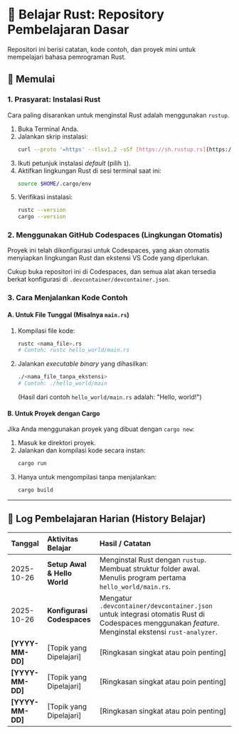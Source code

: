 # 🦀 Belajar Rust: Repository Pembelajaran Dasar

Repositori ini berisi catatan, kode contoh, dan proyek mini untuk mempelajari bahasa pemrograman Rust.

## 🚀 Memulai

### 1. Prasyarat: Instalasi Rust

Cara paling disarankan untuk menginstal Rust adalah menggunakan `rustup`.

1.  Buka Terminal Anda.
2.  Jalankan skrip instalasi:
    ```bash
    curl --proto '=https' --tlsv1.2 -sSf [https://sh.rustup.rs](https://sh.rustup.rs) | sh
    ```
3.  Ikuti petunjuk instalasi *default* (pilih `1`).
4.  Aktifkan lingkungan Rust di sesi terminal saat ini:
    ```bash
    source $HOME/.cargo/env
    ```
5.  Verifikasi instalasi:
    ```bash
    rustc --version
    cargo --version
    ```

### 2. Menggunakan GitHub Codespaces (Lingkungan Otomatis)

Proyek ini telah dikonfigurasi untuk Codespaces, yang akan otomatis menyiapkan lingkungan Rust dan ekstensi VS Code yang diperlukan.

Cukup buka repositori ini di Codespaces, dan semua alat akan tersedia berkat konfigurasi di `.devcontainer/devcontainer.json`.

### 3. Cara Menjalankan Kode Contoh

#### A. Untuk File Tunggal (Misalnya `main.rs`)

1.  Kompilasi file kode:
    ```bash
    rustc <nama_file>.rs
    # Contoh: rustc hello_world/main.rs 
    ```
2.  Jalankan *executable binary* yang dihasilkan:
    ```bash
    ./<nama_file_tanpa_ekstensi>
    # Contoh: ./hello_world/main 
    ```
    (Hasil dari contoh `hello_world/main.rs` adalah: "Hello, world!")

#### B. Untuk Proyek dengan Cargo

Jika Anda menggunakan proyek yang dibuat dengan `cargo new`:

1.  Masuk ke direktori proyek.
2.  Jalankan dan kompilasi kode secara instan:
    ```bash
    cargo run
    ```
3.  Hanya untuk mengompilasi tanpa menjalankan:
    ```bash
    cargo build
    ```

---

## 📅 Log Pembelajaran Harian (History Belajar)

| Tanggal | Aktivitas Belajar | Hasil / Catatan |
| :--- | :--- | :--- |
| 2025-10-26 | **Setup Awal & Hello World** | Menginstal Rust dengan `rustup`. Membuat struktur folder awal. Menulis program pertama `hello_world/main.rs`. |
| 2025-10-26 | **Konfigurasi Codespaces** | Mengatur `.devcontainer/devcontainer.json` untuk integrasi otomatis Rust di Codespaces menggunakan *feature*. Menginstal ekstensi `rust-analyzer`. |
| **[YYYY-MM-DD]** | [Topik yang Dipelajari] | [Ringkasan singkat atau poin penting] |
| **[YYYY-MM-DD]** | [Topik yang Dipelajari] | [Ringkasan singkat atau poin penting] |
| **[YYYY-MM-DD]** | [Topik yang Dipelajari] | [Ringkasan singkat atau poin penting] |